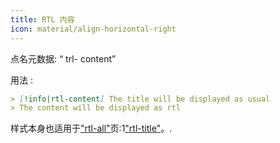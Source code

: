 ```yaml
---
title: RTL 内容
icon: material/align-horizontal-right
---
```


点名元数据: “ trl- content”

用法 :
```md
> [!info|rtl-content] The title will be displayed as usual
> The content will be displayed as rtl
```

样式本身也适用于["rtl-all"](../combined-styling/page-11.md)页:1["rtl-title"](../title-styling/page-11.md)。.